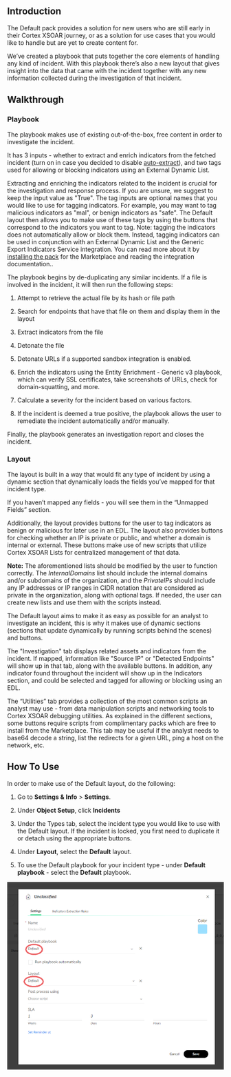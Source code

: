 

## Introduction

The Default pack provides a solution for new users who are still early in their Cortex XSOAR journey, or as a solution for use cases that you would like to handle but are yet to create content for.

  

We’ve created a playbook that puts together the core elements of handling any kind of incident. With this playbook there’s also a new layout that gives insight into the data that came with the incident together with any new information collected during the investigation of that incident.

  
  

## Walkthrough

### Playbook

The playbook makes use of existing out-of-the-box, free content in order to investigate the incident.

It has 3 inputs - whether to extract and enrich indicators from the fetched incident (turn on in case you decided to disable [auto-extract](https://docs-cortex.paloaltonetworks.com/r/Cortex-XSOAR/6.6/Cortex-XSOAR-Administrator-Guide/Indicator-Extraction)), and two tags used for allowing or blocking indicators using an External Dynamic List.

Extracting and enriching the indicators related to the incident is crucial for the investigation and response process. If you are unsure, we suggest to keep the input value as "True".
The tag inputs are optional names that you would like to use for tagging indicators. For example, you may want to tag malicious indicators as "mal", or benign indicators as "safe". The Default layout then allows you to make use of these tags by using the buttons that correspond to the indicators you want to tag.
Note: tagging the indicators does not automatically allow or block them. Instead, tagging indicators can be used in conjunction with an External Dynamic List and the Generic Export Indicators Service integration. You can read more about it by [installing the pack](https://cortex.marketplace.pan.dev/marketplace/details/EDL/) for the Marketplace and reading the integration documentation..

The playbook begins by de-duplicating any similar incidents. If a file is involved in the incident, it will then run the following steps:

1. Attempt to retrieve the actual file by its hash or file path
    
2. Search for endpoints that have that file on them and display them in the layout
    
3. Extract indicators from the file
    
4. Detonate the file
    
5. Detonate URLs if a supported sandbox integration is enabled.

6. Enrich the indicators using the Entity Enrichment - Generic v3 playbook, which can verify SSL certificates, take screenshots of URLs, check for domain-squatting, and more.

7. Calculate a severity for the incident based on various factors.

8. If the incident is deemed a true positive, the playbook allows the user to remediate the incident automatically and/or manually.

Finally, the playbook generates an investigation report and closes the incident.

  

### Layout

The layout is built in a way that would fit any type of incident by using a dynamic section that dynamically loads the fields you’ve mapped for that incident type.

If you haven’t mapped any fields - you will see them in the “Unmapped Fields” section.

Additionally, the layout provides buttons for the user to tag indicators as benign or malicious for later use in an EDL.
The layout also provides buttons for checking whether an IP is private or public, and whether a domain is internal or external. These buttons make use of new scripts that utilize Cortex XSOAR Lists for centralized management of that data. 

**Note:** The aforementioned lists should be modified by the user to function correctly. The *InternalDomains* list should include the internal domains and/or subdomains of the organization, and the *PrivateIPs* should include any IP addresses or IP ranges in CIDR notation that are considered as private in the organization, along with optional tags.  If needed, the user can create new lists and use them with the scripts instead.

The Default layout aims to make it as easy as possible for an analyst to investigate an incident, this is why it makes use of dynamic sections (sections that update dynamically by running scripts behind the scenes) and buttons.

The "Investigation" tab displays related assets and indicators from the incident. If mapped, information like "Source IP" or "Detected Endpoints" will show up in that tab, along with the available buttons. In addition, any indicator found throughout the incident will show up in the Indicators section, and could be selected and tagged for allowing or blocking using an EDL.

The “Utilities” tab provides a collection of the most common scripts an analyst may use - from data manipulation scripts and networking tools to Cortex XSOAR debugging utilities. 
As explained in the different sections, some buttons require scripts from complimentary packs which are free to install from the Marketplace.
This tab may be useful if the analyst needs to base64 decode a string, list the redirects for a given URL, ping a host on the network, etc.



## How To Use

In order to make use of the Default layout, do the following:

1.  Go to **Settings & Info** > **Settings**.
    
2.  Under **Object Setup**, click **Incidents**
    
3.  Under the Types tab, select the incident type you would like to use with the Default layout. If the incident is locked, you first need to duplicate it or detach using the appropriate buttons.
    
4.  Under **Layout**, select the **Default** layout.
    
5. To use the Default playbook for your incident type - under **Default playbook** - select the **Default** playbook.
    

![](https://github.com/demisto/content-docs/blob/master/docs/doc_imgs/reference/unclassified%20edit.png?raw=true)
